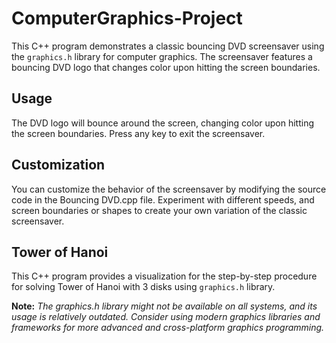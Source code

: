 # ComputerGraphics-Project
This C++ program demonstrates a classic bouncing DVD screensaver using the `graphics.h` library for computer graphics. 
The screensaver features a bouncing DVD logo that changes color upon hitting the screen boundaries.

## Usage
The DVD logo will bounce around the screen, changing color upon hitting the screen boundaries.
Press any key to exit the screensaver.

## Customization
You can customize the behavior of the screensaver by modifying the source code in the Bouncing DVD.cpp file.
Experiment with different speeds, and screen boundaries or shapes to create your own variation of the classic screensaver.



## Tower of Hanoi
This C++ program provides a visualization for the step-by-step procedure for solving Tower of Hanoi with 3 disks using `graphics.h` library.

**Note:** *The graphics.h library might not be available on all systems, and its usage is relatively outdated. Consider using modern graphics libraries and frameworks for more advanced and cross-platform graphics programming.*

